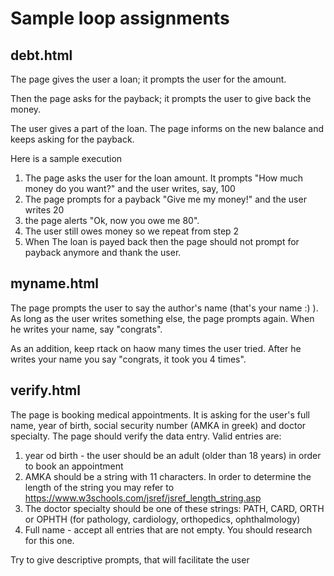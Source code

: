 # Sample loop assignments
## debt.html
The page gives the user a loan; it prompts the user for the amount.

Then the page asks for the payback; it prompts the user to give back the money.

The user gives a part of the loan. The page informs on the new balance and keeps asking for the payback.

Here is a sample execution

1. The page asks the user for the loan amount. It prompts "How much money do you want?" and the user writes, say, 100
1. The page prompts for a payback "Give me my money!" and the user writes 20
1. the page alerts "Ok, now you owe me 80".
1. The user still owes money so we repeat from step 2
1. When The loan is payed back then the page should not prompt for payback anymore and thank the user.

## myname.html
The page prompts the user to say the author's name (that's your name :) ). As long as the user writes something else, the page prompts again. When he writes your name, say "congrats".

As an addition, keep rtack on haow many times the user tried. After he writes your name you say "congrats, it took you 4 times".

## verify.html
The page is booking medical appointments. It is asking for the user's full name, year of birth, social security number (AMKA in greek) and doctor specialty. The page should verify the data entry. Valid entries are:

1. year od birth - the user should be an adult (older than 18 years) in order to book an appointment
1. AMKA should be a string with 11 characters. In order to determine the length of the string you may refer to https://www.w3schools.com/jsref/jsref_length_string.asp
1. The doctor specialty should be one of these strings: PATH, CARD, ORTH or OPHTH (for pathology, cardiology, orthopedics, ophthalmology)
1. Full name - accept all entries that are not empty. You should research for this one.


Try to give descriptive prompts, that will facilitate the user

